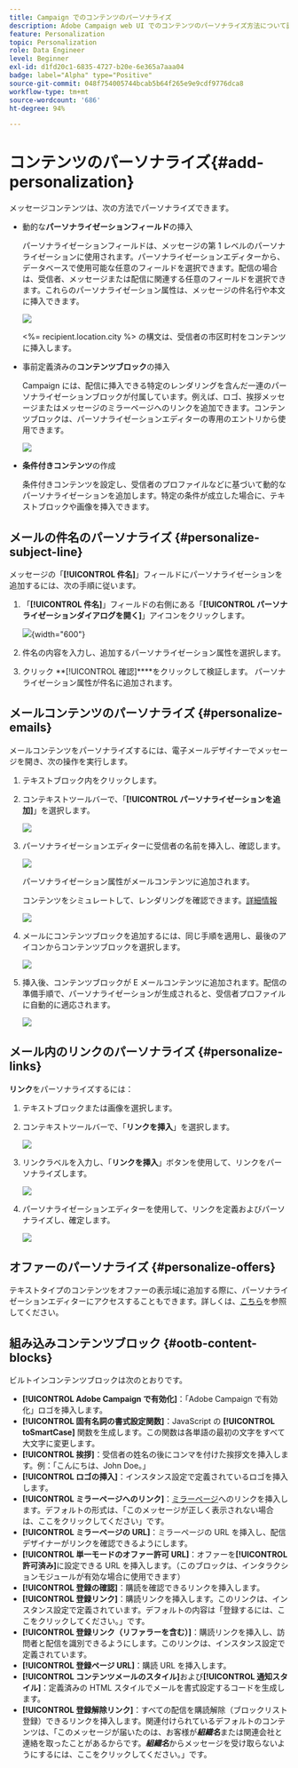 ```yaml
---
title: Campaign でのコンテンツのパーソナライズ
description: Adobe Campaign web UI でのコンテンツのパーソナライズ方法について説明します
feature: Personalization
topic: Personalization
role: Data Engineer
level: Beginner
exl-id: d1fd20c1-6835-4727-b20e-6e365a7aaa04
badge: label="Alpha" type="Positive"
source-git-commit: 048f754005744bcab5b64f265e9e9cdf9776dca8
workflow-type: tm+mt
source-wordcount: '686'
ht-degree: 94%

---
```



# コンテンツのパーソナライズ{#add-personalization}

メッセージコンテンツは、次の方法でパーソナライズできます。

* 動的な&#x200B;**パーソナライゼーションフィールド**&#x200B;の挿入

   パーソナライゼーションフィールドは、メッセージの第 1 レベルのパーソナライゼーションに使用されます。パーソナライゼーションエディターから、データベースで使用可能な任意のフィールドを選択できます。配信の場合は、受信者、メッセージまたは配信に関連する任意のフィールドを選択できます。これらのパーソナライゼーション属性は、メッセージの件名行や本文に挿入できます。

   ![](assets/perso-subject-line.png)

   &lt;%= recipient.location.city %> の構文は、受信者の市区町村をコンテンツに挿入します。

* 事前定義済みの&#x200B;**コンテンツブロック**&#x200B;の挿入

   Campaign には、配信に挿入できる特定のレンダリングを含んだ一連のパーソナライゼーションブロックが付属しています。例えば、ロゴ、挨拶メッセージまたはメッセージのミラーページへのリンクを追加できます。コンテンツブロックは、パーソナライゼーションエディターの専用のエントリから使用できます。

   ![](assets/perso-content-blocks.png)

* **条件付きコンテンツ**&#x200B;の作成

   条件付きコンテンツを設定し、受信者のプロファイルなどに基づいて動的なパーソナライゼーションを追加します。特定の条件が成立した場合に、テキストブロックや画像を挿入できます。


## メールの件名のパーソナライズ {#personalize-subject-line}

メッセージの「**[!UICONTROL 件名]**」フィールドにパーソナライゼーションを追加するには、次の手順に従います。

1. 「**[!UICONTROL 件名]**」フィールドの右側にある「**[!UICONTROL パーソナライゼーションダイアログを開く]**」アイコンをクリックします。

   ![](assets/perso-subject.png){width="600"}

1. 件名の内容を入力し、追加するパーソナライゼーション属性を選択します。

1. クリック **[!UICONTROL 確認]****をクリックして検証します。 パーソナライゼーション属性が件名に追加されます。

## メールコンテンツのパーソナライズ {#personalize-emails}

メールコンテンツをパーソナライズするには、電子メールデザイナーでメッセージを開き、次の操作を実行します。

1. テキストブロック内をクリックします。
1. コンテキストツールバーで、「**[!UICONTROL パーソナライゼーションを追加]**」を選択します。

   ![](assets/perso-add-to-content.png)

1. パーソナライゼーションエディターに受信者の名前を挿入し、確認します。

   ![](assets/perso-add-name.png)

   パーソナライゼーション属性がメールコンテンツに追加されます。

   コンテンツをシミュレートして、レンダリングを確認できます。[詳細情報](../preview-test/preview-content.md)

   ![](assets/perso-rendering.png)

1. メールにコンテンツブロックを追加するには、同じ手順を適用し、最後のアイコンからコンテンツブロックを選択します。

   ![](assets/perso-insert-block.png)

1. 挿入後、コンテンツブロックが E メールコンテンツに追加されます。配信の準備手順で、パーソナライゼーションが生成されると、受信者プロファイルに自動的に適応されます。

   ![](assets/perso-content-block-in-email.png)

## メール内のリンクのパーソナライズ {#personalize-links}

**リンク**&#x200B;をパーソナライズするには：

1. テキストブロックまたは画像を選択します。
1. コンテキストツールバーで、「**リンクを挿入**」を選択します。

   ![](assets/perso-link.png)

1. リンクラベルを入力し、「**リンクを挿入**」ボタンを使用して、リンクをパーソナライズします。

   ![](assets/perso-link-insert-icon.png)

1. パーソナライゼーションエディターを使用して、リンクを定義およびパーソナライズし、確定します。

   ![](assets/perso-link-edit.png)


## オファーのパーソナライズ {#personalize-offers}

テキストタイプのコンテンツをオファーの表示域に追加する際に、パーソナライゼーションエディターにアクセスすることもできます。詳しくは、[こちら](../content/offers.md)を参照してください。

## 組み込みコンテンツブロック {#ootb-content-blocks}

ビルトインコンテンツブロックは次のとおりです。

* **[!UICONTROL Adobe Campaign で有効化]**：「Adobe Campaign で有効化」ロゴを挿入します。
* **[!UICONTROL 固有名詞の書式設定関数]**：JavaScript の **[!UICONTROL toSmartCase]** 関数を生成します。この関数は各単語の最初の文字をすべて大文字に変更します。
* **[!UICONTROL 挨拶]**：受信者の姓名の後にコンマを付けた挨拶文を挿入します。例：「こんにちは、John Doe。」
* **[!UICONTROL ロゴの挿入]**：インスタンス設定で定義されているロゴを挿入します。
* **[!UICONTROL ミラーページへのリンク]**：[ミラーページ](../content/mirror-page.md)へのリンクを挿入します。デフォルトの形式は、「このメッセージが正しく表示されない場合は、ここをクリックしてください」です。
* **[!UICONTROL ミラーページの URL]**：ミラーページの URL を挿入し、配信デザイナーがリンクを確認できるようにします。
* **[!UICONTROL 単一モードのオファー許可 URL]**：オファーを&#x200B;**[!UICONTROL 許可済み]**&#x200B;に設定できる URL を挿入します。（このブロックは、インタラクションモジュールが有効な場合に使用できます）
* **[!UICONTROL 登録の確認]**：購読を確認できるリンクを挿入します。
* **[!UICONTROL 登録リンク]**：購読リンクを挿入します。このリンクは、インスタンス設定で定義されています。デフォルトの内容は「登録するには、ここをクリックしてください。」です。
* **[!UICONTROL 登録リンク（リファラーを含む）]**：購読リンクを挿入し、訪問者と配信を識別できるようにします。このリンクは、インスタンス設定で定義されています。
* **[!UICONTROL 登録ページ URL]**：購読 URL を挿入します。
* **[!UICONTROL コンテンツメールのスタイル]**&#x200B;および&#x200B;**[!UICONTROL 通知スタイル]**：定義済みの HTML スタイルでメールを書式設定するコードを生成します。
* **[!UICONTROL 登録解除リンク]**：すべての配信を購読解除（ブロックリスト登録）できるリンクを挿入します。関連付けられているデフォルトのコンテンツは、「このメッセージが届いたのは、お客様が&#x200B;***組織名***&#x200B;または関連会社と連絡を取ったことがあるからです。***組織名***&#x200B;からメッセージを受け取らないようにするには、ここをクリックしてください。」です。
